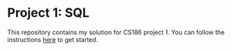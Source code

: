 # Project 1: SQL

This repository contains my solution for CS186 project 1. You can follow the instructions [here](https://github.com/SMS-Derfflinger/CS186-sp24-gitbook/blob/master/assignments/proj1) to get started.
